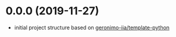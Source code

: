 # 0.0.0 (2019-11-27)

- initial project structure based on [geronimo-iia/template-python](https://github.com/geronimo-iia/template-python)

